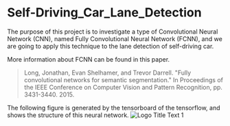# Self-Driving_Car_Lane_Detection

The purpose of this project is to investigate a type of Convolutional Neural Network (CNN), named Fully Convolutional Neural Network (FCNN), and we are going to apply this technique to the lane detection of self-driving car.

More information about FCNN can be found in this paper.

>Long, Jonathan, Evan Shelhamer, and Trevor Darrell. "Fully convolutional networks for semantic segmentation." In Proceedings of the IEEE Conference on Computer Vision and Pattern Recognition, pp. 3431-3440. 2015.

The following figure is generated by the tensorboard of the tensorflow, and shows the structure of this neural network.
![](https://github.com/yuanlin37/Self-Driving_Car_Lane_Detection/blob/master/fig/20170928210527.jpg "Logo Title Text 1")


